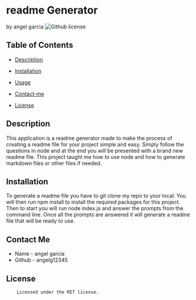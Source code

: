 # readme Generator
by angel garcia
![Github license](https://img.shields.io/badge/license-MIT-yellowgreen.svg)
## Table of Contents
* [Description](#description)
* [Installation](#requirements)
* [Usage](#usage)
* [Contact-me](#contact-me)

* [License](#license)

## Description 
This application is a readme generator made to make the process of creating a readme file for your project simple and easy. Simply follow the questions in node and at the end you will be presented with a brand new readme file. This project taught me how to use node and how to generate markdown files or other files if needed.
## Installation
To generate a readme file you have to git clone my repo to your local. You will then run npm install to install the required packages for this project. Then to start you will run node index.js and answer the prompts from the command line. Once all the prompts are answered it will generate a readme file that will be ready to use.
## Contact Me
* Name - angel garcia
* Github - angelg12345
## License
        
        Licensed under the MIT license.
